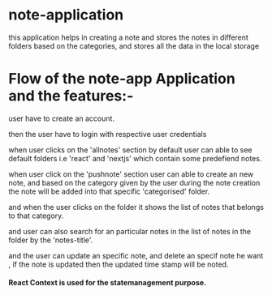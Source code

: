 # note-application
this application helps in creating a note and stores the notes in different folders based on the categories, and 
stores all the data in the local storage 

Flow of the note-app Application and the features:-
========================================================
user have to create an account.

then the user have to login with respective user credentials

when user clicks on the 'allnotes' section by default user can able to see default folders i.e 'react' and 'nextjs' which 
contain some predefiend notes.

when user click on the 'pushnote' section user can able to create an new note, and based on the category given by the user during the note creation
the note will be added into that specific 'categorised' folder.
   
and when the user clicks on the folder it shows the list of notes that belongs to that category.

and user can also search for an particular notes in the list of notes in the folder by the 'notes-title'.

and the user can update an specific note, and delete an specif note he want , if the note is updated then the updated time stamp will be noted.


#### React Context is used for the statemanagement purpose.



